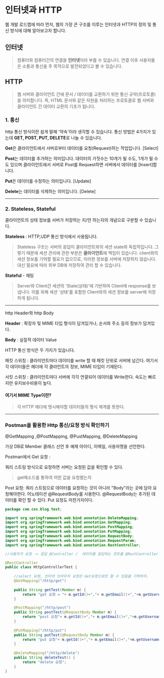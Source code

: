 # 인터넷과 HTTP 

웹 개발 로드맵에 따라 먼저, 웹의 가장 큰 구조를 이루는 인터넷과 HTTP의 정의 및 통신 방식에 대해 알아보고자 합니다.

## 인터넷
>컴퓨터와 컴퓨터간의 연결을 **인터넷**이라 부를 수 있습니다.
>연결 이후 사용자들은 소통과 통신을 주 목적으로 발전되었다고 볼 수 있습니다.

## HTTP
>웹 서버와 클라이언트 간에 문서 / 데이터를 교환하기 위한 통신 규약(프로토콜)을 의미합니다. 즉, HTML 문서와 같은 자원을 처리하는 프로토콜로 웹 서버와 클라이언트 간 데이터 교환의 기초가 됩니다.
### 1. 통신

http 통신 방식이란 쉽게 말해 '약속'이라 생각할 수 있습니다. 통신 방법은 4가지가 있는데
**GET, POST, PUT, DELETE**로 나눌 수 있습니다.

**Get**은 클라이언트에서 서버로부터 데이터를 요청(Request)하는 작업입니다. [Select]

**Post**는 데이터를 추가하는 의미입니다. 데이터의 가짓수는 10개가 될 수도, 1개가 될 수도 있으며 클라이언트에서 서버로 Post를 Request하면 서버에서 데이터를 [Insert]합니다.

**Put**은 데이터를 수정하는 의미입니다. [Update]

**Delete**는 데이터를 삭제하는 의미입니다. [Delete]

***

### 2. Stateless, Stateful
클라이언트의 상태 정보를 서버가 저장하는 지/안 하는지의 개념으로 구분할 수 있습니다.

**Stateless** : HTTP,UDP 통신 방식에서 사용됩니다.
>Stateless 구조는 서버의 응답이 클라이언트와의 세션 state와 독립적입니다. 그렇기 때문에 세션 관리에 관한 부분은 **클라이언트**에 책임이 있습니다.
client와의 세션 정보를 기억할 필요가 없으므로, 이러한 정보를 서버에 저장하지 않습니다. 대신 필요에 따라 외부 DB에 저장하여 관리 할 수 있습니다.


**Stateful** - 채팅
> Server와 Client간 세션의 'State(상태)'에 기반하여 Client에 response를 보냅니다. 이를 위해 세션 '상태'를 포함한 Client와의 세션 정보를 server에 저장하게 됩니다. 

***

http Header와 http Body

**Header** : 확장자 및 MIME 타입 형식이 담겨있거나, 순서와 주소 등의 정보가 담겨있다.

**Body** : 실질적 데이터 Value

HTTP 통신 방식은 두 가지가 있습니다.

패킷 스위칭 : 클라이언트마다 데이터를 write 할 때 패킷 단위로 서버에 넘긴다. 여기서 각 데이터들은 헤더에 각 클라언트의 정보, MIME 타입이 기재된다.

서킷 스위칭 : 클라이언트마다 서버에 각각 연결되어 데이터를 Write한다. 속도는 빠르지만 유지보수비용이 높다.

#### 여기서 MIME Type이란?
>각 HTTP 헤더에 명시해야할 데이터들의 형식 체계를 뜻한다.

***

### Postman을 활용한 Http 통신/요청 방식 확인하기

@GetMapping ,@PostMapping, @PustMapping, @DeleteMapping

가상 DB로 Member 클래스 선언 후 예제 아이디, 이메일, 사용자명을 선언한다.

Postman에서 Get 요청 :

쿼리 스트링 방식으로 요청하면 서버는 요청된 값을 확인할 수 있다.

>get메소드를 통하여 어떤 값을 요청했는지

Post 요청: 쿼리 스트링으로 데이터를 요청하는 것이 아니라 "Body"라는 곳에 담아 요청해야한다. 어노테이션 @RequestBody를 사용한다.
@RequestBody는 추가된 데이터를 확인 할 수 있다. Put 요청도 마찬가지이다.

```java
package com.cos.blog.test;

import org.springframework.web.bind.annotation.DeleteMapping;
import org.springframework.web.bind.annotation.GetMapping;
import org.springframework.web.bind.annotation.PostMapping;
import org.springframework.web.bind.annotation.PutMapping;
import org.springframework.web.bind.annotation.RequestBody;
import org.springframework.web.bind.annotation.RequestParam;
import org.springframework.web.bind.annotation.RestController;

//사용자가 요청 -> 응답 @Controller /  데이터를 응답하는 컨트롤 @RestController

@RestController 
public class HttpControllerTest {
	
	//select 요청, 인터넷 브라우저 요청은 Get요청으로만 할 수 있음을 기억하자.
	@GetMapping("/http/get")
	
	public String getTest(Member m) {
		return "get 요청 = "+ m.getId()+","+ m.getEmail()+","+m.getUsername();
	}

	@PostMapping("/http/post")
	public String postTest(@RequestBody Member m) {
		return "post 요청"+ m.getId()+","+ m.getEmail()+","+m.getUsername();
	}
	
	@PutMapping("/http/put")
	public String putTest(@RequestBody Member m) {
		return "put 요청"+ m.getId()+","+ m.getEmail()+","+m.getUsername();
	}
	
	@DeleteMapping("/http/delete")
	public String deleteTest() {
		return "delete 요청";
	}
}

```
